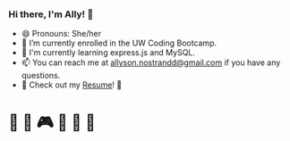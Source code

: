 ### Hi there, I'm Ally! :blossom:

- 😄 Pronouns: She/her
- :sunrise_over_mountains: I’m currently enrolled in the UW Coding Bootcamp.
- 🌱 I'm currently learning express.js and MySQL.
- 📫 You can reach me at allyson.nostrandd@gmail.com if you have any questions.
- :star2: Check out my [Resume](https://drive.google.com/file/d/1RL_iHVA8p0kWARmMAvgv_GySDpAa_XP9/view?usp=sharing)! :star2:

# :art: :tulip: :video_game: :evergreen_tree: :book: :turtle:
